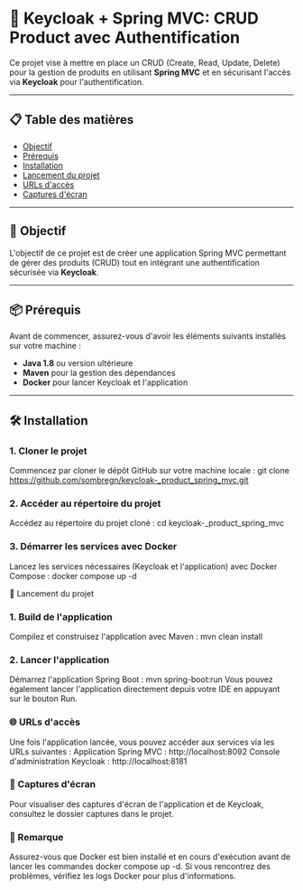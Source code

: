 # 🚀 Keycloak + Spring MVC: CRUD Product avec Authentification

Ce projet vise à mettre en place un CRUD (Create, Read, Update, Delete) pour la gestion de produits en utilisant **Spring MVC** et en sécurisant l'accès via **Keycloak** pour l'authentification.

---

## 📋 Table des matières
- [Objectif](#-objectif)
- [Prérequis](#-prérequis)
- [Installation](#-installation)
- [Lancement du projet](#-lancement-du-projet)
- [URLs d'accès](#-urls-daccès)
- [Captures d'écran](#-captures-décran)

---

## 🎯 Objectif
L'objectif de ce projet est de créer une application Spring MVC permettant de gérer des produits (CRUD) tout en intégrant une authentification sécurisée via **Keycloak**.

---

## 📦 Prérequis
Avant de commencer, assurez-vous d'avoir les éléments suivants installés sur votre machine :

- **Java 1.8** ou version ultérieure
- **Maven** pour la gestion des dépendances
- **Docker** pour lancer Keycloak et l'application

---

## 🛠 Installation

### 1. Cloner le projet
Commencez par cloner le dépôt GitHub sur votre machine locale :
git clone https://github.com/sombregn/keycloak-_product_spring_mvc.git

### 2. Accéder au répertoire du projet
Accédez au répertoire du projet cloné :
cd keycloak-_product_spring_mvc

### 3. Démarrer les services avec Docker
Lancez les services nécessaires (Keycloak et l'application) avec Docker Compose :
docker compose up -d

🚀 Lancement du projet
### 1. Build de l'application
Compilez et construisez l'application avec Maven :
mvn clean install

### 2. Lancer l'application
Démarrez l'application Spring Boot :
mvn spring-boot:run
Vous pouvez également lancer l'application directement depuis votre IDE en appuyant sur le bouton Run.

### 🌐 URLs d'accès
Une fois l'application lancée, vous pouvez accéder aux services via les URLs suivantes :
Application Spring MVC : http://localhost:8092
Console d'administration Keycloak : http://localhost:8181

### 📸 Captures d'écran
Pour visualiser des captures d'écran de l'application et de Keycloak, consultez le dossier captures dans le projet.

### 📝 Remarque
Assurez-vous que Docker est bien installé et en cours d'exécution avant de lancer les commandes docker compose up -d. Si vous rencontrez des problèmes, vérifiez les logs Docker pour plus d'informations.
